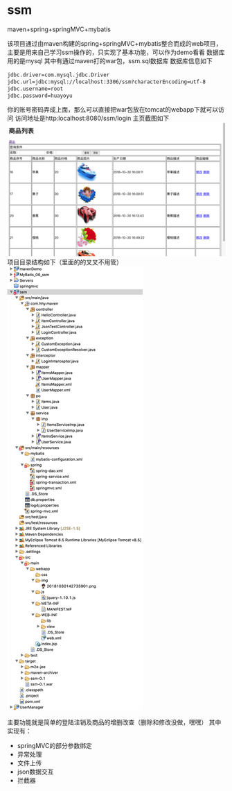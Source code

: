 # ssm
maven+spring+springMVC+mybatis


该项目通过由maven构建的spring+springMVC+mybatis整合而成的web项目，主要是用来自己学习ssm操作的，只实现了基本功能，可以作为demo看看
数据库用的是mysql
其中有通过maven打的war包，ssm.sql数据库
数据库信息如下
```
jdbc.driver=com.mysql.jdbc.Driver
jdbc.url=jdbc:mysql://localhost:3306/ssm?characterEncoding=utf-8
jdbc.username=root
jdbc.password=huayoyu
```
你的账号密码弄成上面，那么可以直接把war包放在tomcat的webapp下就可以访问
访问地址是http:localhost:8080/ssm/login
主页截图如下
![主页截图](https://github.com/HuiYouHua/ssm/blob/master/Snip20181031_1.png "主页截图")
项目目录结构如下（里面的的叉叉不用管）
![项目目录](https://github.com/HuiYouHua/ssm/blob/master/Snip20181031_5.png "项目目录")

主要功能就是简单的登陆注销及商品的增删改查（删除和修改没做，嘿嘿）
其中实现有：
- springMVC的部分参数绑定
- 异常处理
- 文件上传
- json数据交互
- 拦截器














